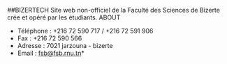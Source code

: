 ##BIZERTECH
Site web non-officiel de la Faculté des Sciences de Bizerte crée et opéré par les étudiants.
ABOUT 
* Téléphone : +216 72 590 717 / +216 72 591 906
* Fax : +216 72 590 566
* Adresse : 7021 jarzouna - bizerte
* Email : fsb@fsb.rnu.tn*  
